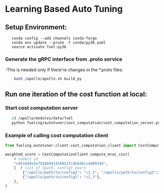 # Learning Based Auto Tuning

## Setup Environment:
```text
   conda config --add channels conda-forge
   conda env update --prune -f conda/py36.yaml
   source activate fuel-py36
```
### Generate the gRPC interface from .proto service
-This is needed only if there're changes in the *.proto files:
```bash
    bash /apollo/apollo.sh build_py
```


## Run one iteration of the cost function at local:

### Start cost computation server
```bash
   cd /apollo/modules/data/fuel
   python fueling/autotuner/cost_computation/cost_computation_server.py
```

### Example of calling cost computation client
```python
from fueling.autotuner.client.cost_computation_client import CostComputationClient

weighted_score = CostComputationClient.compute_mrac_cost(
    # commit id
    "c693dd9e2e7910b041416021fcdb648cc4d8934d",
    [  # list of {path, config} pairs
        {"/apollo/path/to/config1": "c1_1", "/apollo/path/to/config2": "c1_2"},
        {"/apollo/path/to/config1": "c2_1"},
    ],
)
```
